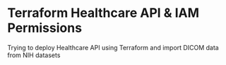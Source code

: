 # Terraform Healthcare API & IAM Permissions
Trying to deploy Healthcare API using Terraform and import DICOM data from NIH datasets
